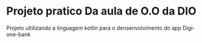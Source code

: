 # Projeto pratico Da aula de O.O da DIO
Projeto ultilizando a linguagem kotlin para o densenvolvimento do app Digi-one-bank 
